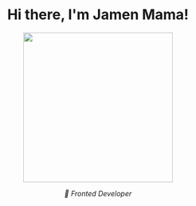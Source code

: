 <div align="center">
  <h1>
    Hi there, I'm Jamen Mama!
  </h1>

  <img src="https://media.giphy.com/media/836HiJc7pgzy8iNXCn/giphy.gif" width="300" />

  <p>
    <em>🚀 Fronted Developer</em>
  </p>
</div>
